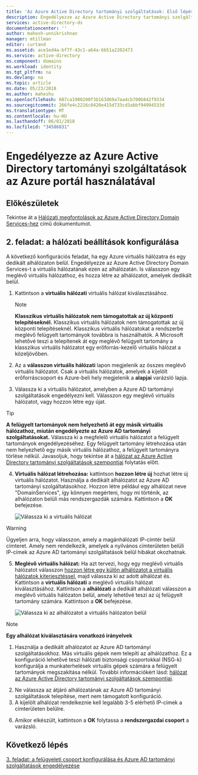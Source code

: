 ```yaml
---
title: 'Az Azure Active Directory tartományi szolgáltatások: Első lépések |} Microsoft Docs'
description: Engedélyezze az Azure Active Directory tartományi szolgáltatások az Azure portál használatával
services: active-directory-ds
documentationcenter: ''
author: mahesh-unnikrishnan
manager: mtillman
editor: curtand
ms.assetid: ace1ed4a-bf7f-43c1-a64a-6b51a2202473
ms.service: active-directory
ms.component: domains
ms.workload: identity
ms.tgt_pltfrm: na
ms.devlang: na
ms.topic: article
ms.date: 05/23/2018
ms.author: maheshu
ms.openlocfilehash: 607ca1900200f3b163d69a7aa4cb700b842f9334
ms.sourcegitcommit: 266fe4c2216c0420e415d733cd3abbf94994533d
ms.translationtype: MT
ms.contentlocale: hu-HU
ms.lasthandoff: 06/01/2018
ms.locfileid: "34586831"
---
```

# <a name="enable-azure-active-directory-domain-services-using-the-azure-portal"></a>Engedélyezze az Azure Active Directory tartományi szolgáltatások az Azure portál használatával


## <a name="before-you-begin"></a>Előkészületek
Tekintse át a [Hálózati megfontolások az Azure Active Directory Domain Services-hez](active-directory-ds-networking.md) című dokumentumot.


## <a name="task-2-configure-network-settings"></a>2. feladat: a hálózati beállítások konfigurálása
A következő konfigurációs feladat, ha egy Azure virtuális hálózatra és egy dedikált alhálózaton belül. Engedélyezze az Azure Active Directory Domain Services-t a virtuális hálózatának ezen az alhálózatán. Is válasszon egy meglévő virtuális hálózathoz, és hozza létre az alhálózatot, amelyek dedikált belül.

1. Kattintson a **virtuális hálózati** virtuális hálózat kiválasztásához.
    > [!NOTE]
    > **Klasszikus virtuális hálózatok nem támogatottak az új központi telepítéseknél.** Klasszikus virtuális hálózatok nem támogatottak az új központi telepítéseknél. Klasszikus virtuális hálózatokat a rendszerbe meglévő felügyelt tartományok továbbra is használhatók. A Microsoft lehetővé teszi a telepítenek át egy meglévő felügyelt tartomány a klasszikus virtuális hálózatot egy erőforrás-kezelő virtuális hálózat a közeljövőben.
    >

2. Az a **válasszon virtuális hálózati** lapon megjelenik az összes meglévő virtuális hálózatot. Csak a virtuális hálózatok, amelyek a kijelölt erőforráscsoport és Azure-beli hely megjelenik a **alapjai** varázsló lapja.
3. Válassza ki a virtuális hálózatot, amelyben a Azure AD tartományi szolgáltatások engedélyezni kell. Válasszon egy meglévő virtuális hálózatot, vagy hozzon létre egy újat.

  > [!TIP]
  > **A felügyelt tartományok nem helyezhető át egy másik virtuális hálózathoz, miután engedélyezte az Azure AD tartományi szolgáltatásokat.** Válassza ki a megfelelő virtuális hálózatot a felügyelt tartományok engedélyezéséhez. Egy felügyelt tartomány létrehozása után nem helyezhető egy másik virtuális hálózathoz, a felügyelt tartományra törlése nélkül. Javasoljuk, hogy tekintse át a [hálózat az Azure Active Directory tartományi szolgáltatások szempontjai](active-directory-ds-networking.md) folytatás előtt.  
  >

4. **Virtuális hálózat létrehozása:** kattintson **hozzon létre új** hozhat létre új virtuális hálózatot. Használja a dedikált alhálózatot az Azure AD tartományi szolgáltatásokhoz. Hozzon létre például egy alhálózat neve "DomainServices", így könnyen megérteni, hogy mi történik, az alhálózaton belüli más rendszergazdák számára. Kattintson a **OK** befejezése.

    ![Válassza ki a virtuális hálózat](./media/getting-started/domain-services-blade-network-pick-vnet.png)

  > [!WARNING]
  > Ügyeljen arra, hogy válasszon, amely a magánhálózati IP-címtér belül címteret. Amely nem rendelkezik, amelyek a nyilvános címterületen belüli IP-címek az Azure AD tartományi szolgáltatások belül hibákat okozhatnak.

5. **Meglévő virtuális hálózat:** Ha azt tervezi, hogy egy meglévő virtuális hálózatot válasszon [hozzon létre egy külön alhálózatot a virtuális hálózatok kiterjesztéssel](../virtual-network/virtual-network-manage-subnet.md#add-a-subnet), majd válassza ki az adott alhálózat és. Kattintson a **virtuális hálózati** a meglévő virtuális hálózat kiválasztásához. Kattintson a **alhálózati** a dedikált alhálózati válasszon a meglévő virtuális hálózaton belül, amely lehetővé teszi az új felügyelt tartomány számára. Kattintson a **OK** befejezése.

    ![Válassza ki az alhálózatot a virtuális hálózaton belül](./media/getting-started/domain-services-blade-network-pick-subnet.png)

  > [!NOTE]
  > **Egy alhálózat kiválasztására vonatkozó irányelvek**
  > 1. Használja a dedikált alhálózatot az Azure AD tartományi szolgáltatásokhoz. Más virtuális gépek nem telepíti az alhálózathoz. Ez a konfiguráció lehetővé teszi hálózati biztonsági csoportokkal (NSG-k) konfigurálja a munkaterhelések virtuális gépek számára a felügyelt tartományok megszakítása nélkül. További információkért lásd: [hálózat az Azure Active Directory tartományi szolgáltatások szempontjai](active-directory-ds-networking.md).
  2. Ne válassza az átjáró alhálózatának az Azure AD tartományi szolgáltatások telepítése, mert nem támogatott konfiguráció.
  3. A kijelölt alhálózat rendelkeznie kell legalább 3-5 elérhető IP-címek a címterületen belülre.
  >

6. Amikor elkészült, kattintson a **OK** folytassa a **rendszergazdai csoport** a varázsló.


## <a name="next-step"></a>Következő lépés
[3. feladat: a felügyeleti csoport konfigurálása és Azure AD tartományi szolgáltatások engedélyezése](active-directory-ds-getting-started-admingroup.md)

